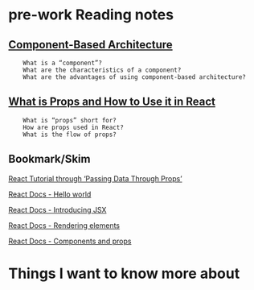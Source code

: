 # pre-work Reading notes

## [Component-Based Architecture](https://www.tutorialspoint.com/software_architecture_design/component_based_architecture.htm)
        What is a “component”?
        What are the characteristics of a component?
        What are the advantages of using component-based architecture?

## [What is Props and How to Use it in React](https://itnext.io/what-is-props-and-how-to-use-it-in-react-da307f500da0#:~:text=%E2%80%9CProps%E2%80%9D%20is%20a%20special%20keyword,way%20from%20parent%20to%20child)
        What is “props” short for?
        How are props used in React?
        What is the flow of props?

## Bookmark/Skim

[React Tutorial through ‘Passing Data Through Props’](https://reactjs.org/tutorial/tutorial.html)

[React Docs - Hello world](https://reactjs.org/docs/hello-world.html)

[React Docs - Introducing JSX](https://reactjs.org/docs/introducing-jsx.html)

[React Docs - Rendering elements](https://reactjs.org/docs/rendering-elements.html)

[React Docs - Components and props](https://reactjs.org/docs/components-and-props.html)

# Things I want to know more about